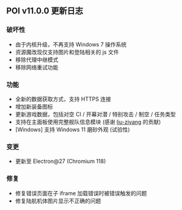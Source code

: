 ## POI v11.0.0 更新日志

### 破坏性

- 由于内核升级，不再支持 Windows 7 操作系统
- 资源魔改现仅支持图片和登陆相关的 js 文件
- 移除代理中继模式
- 移除网络重试功能

### 功能

- 全新的数据获取方式，支持 HTTPS 连接
- 增加新装备图标
- 更新游戏数据，包括对空 CI / 开幕对潜 / 特别攻击 / 制空 / 任务类型
- 支持在主面板使用完整舰队信息模块 (感谢 [liu-ziyang](https://github.com/liu-ziyang) 的贡献)
- [Windows] 支持 Windows 11 磨砂外观 (试验性)

### 变更

- 更新至 Electron@27 (Chromium 118)

### 修复

- 修复错误页面在子 iframe 加载错误时被错误触发的问题
- 修复陆航机体图片显示不正确的问题
